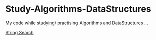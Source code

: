 # Study-Algorithms-DataStructures

My code while studying/ practising Algorithms and DataStructures ...

[String Search](string_search/README.md)

